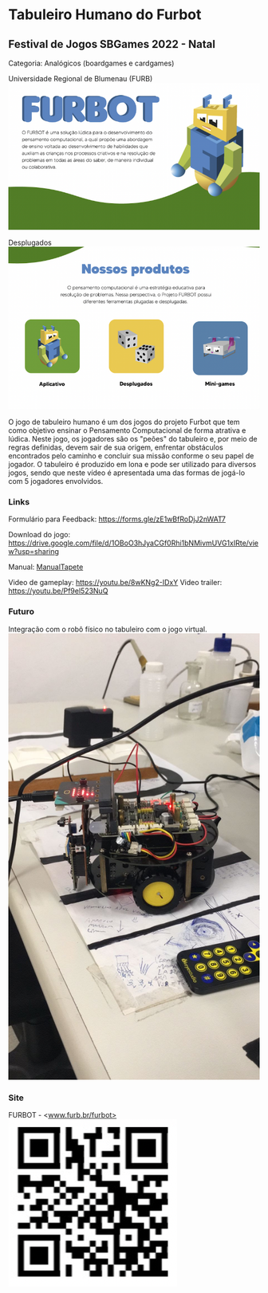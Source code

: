 # Tabuleiro Humano do Furbot

## Festival de Jogos SBGames 2022 - Natal

Categoria: Analógicos (boardgames e cardgames)  

Universidade Regional de Blumenau (FURB)  
![Furbot](Furbot.png "Fubot")  

Desplugados
![Desplugado](Desplugado.png "Desplugado")  

O jogo de tabuleiro humano é um dos jogos do projeto Furbot que tem como objetivo ensinar o Pensamento Computacional de forma atrativa e lúdica. Neste jogo, os jogadores são os "peões" do tabuleiro e, por meio de regras definidas, devem sair de sua origem, enfrentar obstáculos encontrados pelo caminho e concluir sua missão conforme o seu papel de jogador. O tabuleiro é produzido em lona e pode ser utilizado para diversos jogos, sendo que neste vídeo é apresentada uma das formas de jogá-lo com 5 jogadores envolvidos.

### Links

Formulário para Feedback: <https://forms.gle/zE1wBfRoDjJ2nWAT7>

Download do jogo: <https://drive.google.com/file/d/1OBoO3hJyaCGf0Rhi1bNMivmUVG1xIRte/view?usp=sharing>

Manual: [ManualTapete](ManualTapete.pdf "ManualTapete")  

Video de gameplay: <https://youtu.be/8wKNg2-IDxY>
[](SBGames%202022%20-%20Festival%20de%20Jogos%20-%20Tabuleiro%20Humano%20GamePlay.mp4)
Video trailer: <https://youtu.be/Pf9el523NuQ>
[](SBGames%202022%20-%20Festival%20de%20Jogos%20-%20Trailer%20do%20Tabuleiro%20Humano.mp4)

### Futuro

Integração com o robô físico no tabuleiro com o jogo virtual.  
![Robô](Robo.png "Robô")  

### Site

FURBOT - <www.furb.br/furbot>  
![QRCode_Furbot](QRCode_Furbot.png "QRCode_Furbot")  
